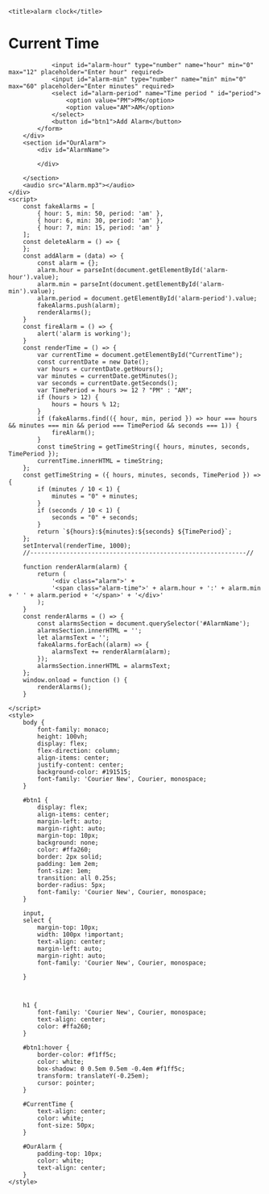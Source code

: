 
<!DOCTYPE html>
<html lang="en">

<head>
    <meta charset="UTF-8">
    <meta http-equiv="X-UA-Compatible" content="IE=edge">
    <meta name="viewport" content="width=device-width, initial-scale=1.0">
    <link rel="stylesheet" href="style.CSS">

    <title>alarm clock</title>
</head>

<body>
     <div id="clockContainer">
        <h1>Current Time</h1>
        <div id="CurrentTime">
        </div>
        <div id="alarmForm">
            <form onsubmit="event.preventDefault(); addAlarm();">

                <input id="alarm-hour" type="number" name="hour" min="0" max="12" placeholder="Enter hour" required>
                <input id="alarm-min" type="number" name="min" min="0" max="60" placeholder="Enter minutes" required>
                <select id="alarm-period" name="Time period " id="period">
                    <option value="PM">PM</option>
                    <option value="AM">AM</option>
                </select>
                <button id="btn1">Add Alarm</button>
            </form>
        </div>
        <section id="OurAlarm">
            <div id="AlarmName">

            </div>

        </section>
        <audio src="Alarm.mp3"></audio>
    </div>
    <script>
        const fakeAlarms = [
            { hour: 5, min: 50, period: 'am' },
            { hour: 6, min: 30, period: 'am' },
            { hour: 7, min: 15, period: 'am' }
        ];
        const deleteAlarm = () => {
        };
        const addAlarm = (data) => {
            const alarm = {};
            alarm.hour = parseInt(document.getElementById('alarm-hour').value);
            alarm.min = parseInt(document.getElementById('alarm-min').value);
            alarm.period = document.getElementById('alarm-period').value;
            fakeAlarms.push(alarm);
            renderAlarms();
        }
        const fireAlarm = () => {
            alert('alarm is working');
        }
        const renderTime = () => {
            var currentTime = document.getElementById("CurrentTime");
            const currentDate = new Date();
            var hours = currentDate.getHours();
            var minutes = currentDate.getMinutes();
            var seconds = currentDate.getSeconds();
            var TimePeriod = hours >= 12 ? "PM" : "AM";
            if (hours > 12) {
                hours = hours % 12;
            }
            if (fakeAlarms.find(({ hour, min, period }) => hour === hours && minutes === min && period === TimePeriod && seconds === 1)) {
                fireAlarm();
            }
            const timeString = getTimeString({ hours, minutes, seconds, TimePeriod });
            currentTime.innerHTML = timeString;
        };
        const getTimeString = ({ hours, minutes, seconds, TimePeriod }) => {
            if (minutes / 10 < 1) {
                minutes = "0" + minutes;
            }
            if (seconds / 10 < 1) {
                seconds = "0" + seconds;
            }
            return `${hours}:${minutes}:${seconds} ${TimePeriod}`;
        };
        setInterval(renderTime, 1000);
        //------------------------------------------------------------//

        function renderAlarm(alarm) {
            return (
                '<div class="alarm">' +
                '<span class="alarm-time">' + alarm.hour + ':' + alarm.min + ' ' + alarm.period + '</span>' + '</div>'
            );
        }
        const renderAlarms = () => {
            const alarmsSection = document.querySelector('#AlarmName');
            alarmsSection.innerHTML = '';
            let alarmsText = '';
            fakeAlarms.forEach((alarm) => {
                alarmsText += renderAlarm(alarm);
            });
            alarmsSection.innerHTML = alarmsText;
        };
        window.onload = function () {
            renderAlarms();
        }

    </script>
    <style>
        body {
            font-family: monaco;
            height: 100vh;
            display: flex;
            flex-direction: column;
            align-items: center;
            justify-content: center;
            background-color: #191515;
            font-family: 'Courier New', Courier, monospace;
        }

        #btn1 {
            display: flex;
            align-items: center;
            margin-left: auto;
            margin-right: auto;
            margin-top: 10px;
            background: none;
            color: #ffa260;
            border: 2px solid;
            padding: 1em 2em;
            font-size: 1em;
            transition: all 0.25s;
            border-radius: 5px;
            font-family: 'Courier New', Courier, monospace;
        }

        input,
        select {
            margin-top: 10px;
            width: 100px !important;
            text-align: center;
            margin-left: auto;
            margin-right: auto;
            font-family: 'Courier New', Courier, monospace;

        }



        h1 {
            font-family: 'Courier New', Courier, monospace;
            text-align: center;
            color: #ffa260;
        }

        #btn1:hover {
            border-color: #f1ff5c;
            color: white;
            box-shadow: 0 0.5em 0.5em -0.4em #f1ff5c;
            transform: translateY(-0.25em);
            cursor: pointer;
        }

        #CurrentTime {
            text-align: center;
            color: white;
            font-size: 50px;
        }

        #OurAlarm {
            padding-top: 10px;
            color: white;
            text-align: center;
        }
    </style>
</body>

</html>
